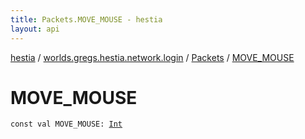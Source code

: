 ```yaml
---
title: Packets.MOVE_MOUSE - hestia
layout: api
---
```


<div class='api-docs-breadcrumbs'><a href="../../index.html">hestia</a> / <a href="../index.html">worlds.gregs.hestia.network.login</a> / <a href="index.html">Packets</a> / <a href="./-m-o-v-e_-m-o-u-s-e.html">MOVE_MOUSE</a></div>

# MOVE_MOUSE

<div class="signature"><code><span class="keyword">const</span> <span class="keyword">val </span><span class="identifier">MOVE_MOUSE</span><span class="symbol">: </span><a href="https://kotlinlang.org/api/latest/jvm/stdlib/kotlin/-int/index.html"><span class="identifier">Int</span></a></code></div>
